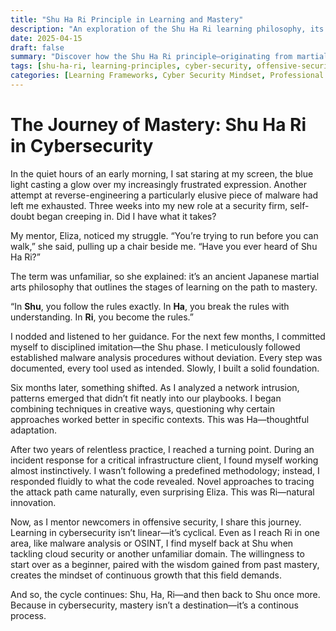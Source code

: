 ```yaml
---
title: "Shu Ha Ri Principle in Learning and Mastery"  
description: "An exploration of the Shu Ha Ri learning philosophy, its origins in martial arts, and its application to continuous skill development in fields like cyber security, offensive security, and beyond."  
date: 2025-04-15  
draft: false  
summary: "Discover how the Shu Ha Ri principle—originating from martial arts—can transform your approach to learning. Understand the stages of structured learning (Shu), creative adaptation (Ha), and mastery through innovation (Ri) with practical insights for domains such as cyber security, malware analysis, and OSINT."  
tags: [shu-ha-ri, learning-principles, cyber-security, offensive-security, osint, skill-development]  
categories: [Learning Frameworks, Cyber Security Mindset, Professional Growth]  
---
```


# The Journey of Mastery: Shu Ha Ri in Cybersecurity  

In the quiet hours of an early morning, I sat staring at my screen, the blue light casting a glow over my increasingly frustrated expression. Another attempt at reverse-engineering a particularly elusive piece of malware had left me exhausted. Three weeks into my new role at a security firm, self-doubt began creeping in. Did I have what it takes?  

My mentor, Eliza, noticed my struggle. “You’re trying to run before you can walk,” she said, pulling up a chair beside me. “Have you ever heard of Shu Ha Ri?”  

The term was unfamiliar, so she explained: it’s an ancient Japanese martial arts philosophy that outlines the stages of learning on the path to mastery.  

“In **Shu**, you follow the rules exactly. In **Ha**, you break the rules with understanding. In **Ri**, you become the rules.”  

I nodded and listened to her guidance. For the next few months, I committed myself to disciplined imitation—the Shu phase. I meticulously followed established malware analysis procedures without deviation. Every step was documented, every tool used as intended. Slowly, I built a solid foundation.  

Six months later, something shifted. As I analyzed a network intrusion, patterns emerged that didn’t fit neatly into our playbooks. I began combining techniques in creative ways, questioning why certain approaches worked better in specific contexts. This was Ha—thoughtful adaptation.  

After two years of relentless practice, I reached a turning point. During an incident response for a critical infrastructure client, I found myself working almost instinctively. I wasn’t following a predefined methodology; instead, I responded fluidly to what the code revealed. Novel approaches to tracing the attack path came naturally, even surprising Eliza. This was Ri—natural innovation.  

Now, as I mentor newcomers in offensive security, I share this journey. Learning in cybersecurity isn’t linear—it’s cyclical. Even as I reach Ri in one area, like malware analysis or OSINT, I find myself back at Shu when tackling cloud security or another unfamiliar domain. The willingness to start over as a beginner, paired with the wisdom gained from past mastery, creates the mindset of continuous growth that this field demands.

And so, the cycle continues: Shu, Ha, Ri—and then back to Shu once more. Because in cybersecurity, mastery isn’t a destination—it’s a continous process.
